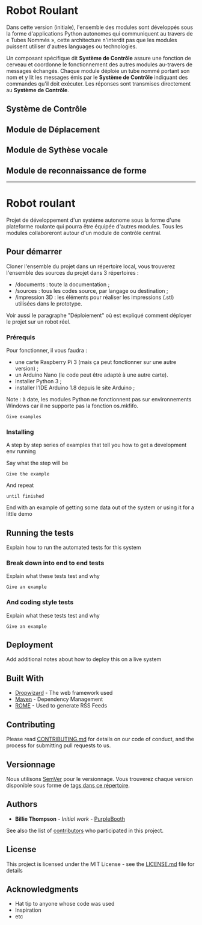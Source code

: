 # Robot Roulant


Dans cette version (initiale), l'ensemble des modules sont développés sous la forme d'applications Python autonomes qui communiquent au travers de « Tubes Nommés », cette architecture n'interdit pas que les modules puissent utiliser d'autres languages ou technologies.

Un composant spécifique dit **Système de Contrôle** assure une fonction de cerveau et coordonne le fonctionnement des autres modules au-travers de messages échangés. Chaque module déploie un tube nommé portant son nom et y lit les messages émis par le **Système de Contrôle** indiquant des commandes qu'il doit exécuter. Les réponses sont transmises directement au **Système de Contrôle**.

## Système de Contrôle

## Module de Déplacement

## Module de Sythèse vocale

## Module de reconnaissance de forme

---

# Robot roulant

Projet de développement d'un système autonome sous la forme d'une plateforme roulante qui pourra être équipée d'autres modules.
Tous les modules collaboreront autour d'un module de contrôle central.

## Pour démarrer

Cloner l'ensemble du projet dans un répertoire local, vous trouverez l'ensemble des sources du projet dans 3 répertoires :
- /documents : toute la documentation ;
- /sources : tous les codes source, par langage ou destination ;
- /impression 3D : les éléments pour réaliser les impressions (.stl) utilisées dans le prototype.

Voir aussi le paragraphe "Déploiement" où est expliqué comment déployer le projet sur un robot réel.

### Prérequis

Pour fonctionner, il vous faudra :
* une carte Raspberry Pi 3 (mais ça peut fonctionner sur une autre version) ;
* un Arduino Nano (le code peut être adapté à une autre carte).
* installer Python 3 ;
* installer l'IDE Arduino 1.8 depuis le site Arduino ;

Note : à date, les modules Python ne fonctionnent pas sur environnements Windows car il ne supporte pas la fonction os.mkfifo.

```
Give examples
```

### Installing

A step by step series of examples that tell you how to get a development env running

Say what the step will be

```
Give the example
```

And repeat

```
until finished
```

End with an example of getting some data out of the system or using it for a little demo

## Running the tests

Explain how to run the automated tests for this system

### Break down into end to end tests

Explain what these tests test and why

```
Give an example
```

### And coding style tests

Explain what these tests test and why

```
Give an example
```

## Deployment

Add additional notes about how to deploy this on a live system

## Built With

* [Dropwizard](http://www.dropwizard.io/1.0.2/docs/) - The web framework used
* [Maven](https://maven.apache.org/) - Dependency Management
* [ROME](https://rometools.github.io/rome/) - Used to generate RSS Feeds

## Contributing

Please read [CONTRIBUTING.md](https://gist.github.com/PurpleBooth/b24679402957c63ec426) for details on our code of conduct, and the process for submitting pull requests to us.

## Versionnage

Nous utilisons [SemVer](https://semver.org/lang/fr/) pour le versionnage. Vous trouverez chaque version disponible sous forme de [tags dans ce répertoire](https://github.com/Marcussacapuces91/robot-roulant/tags).

## Authors

* **Billie Thompson** - *Initial work* - [PurpleBooth](https://github.com/PurpleBooth)

See also the list of [contributors](https://github.com/your/project/contributors) who participated in this project.

## License

This project is licensed under the MIT License - see the [LICENSE.md](LICENSE.md) file for details

## Acknowledgments

* Hat tip to anyone whose code was used
* Inspiration
* etc
